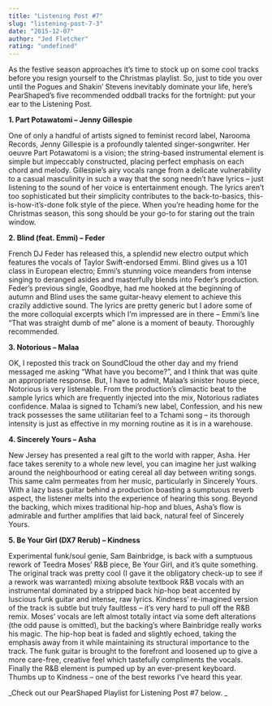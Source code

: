 ```yaml
---
title: "Listening Post #7"
slug: "listening-post-7-3"
date: "2015-12-07"
author: "Jed Fletcher"
rating: "undefined"
---
```


As the festive season approaches it’s time to stock up on some cool tracks before you resign yourself to the Christmas playlist. So, just to tide you over until the Pogues and Shakin’ Stevens inevitably dominate your life, here’s PearShaped’s five recommended oddball tracks for the fortnight: put your ear to the Listening Post.

**1\. Part Potawatomi – Jenny Gillespie**

One of only a handful of artists signed to feminist record label, Narooma Records, Jenny Gillespie is a profoundly talented singer-songwriter. Her oeuvre Part Potawatomi is a vision; the string-based instrumental element is simple but impeccably constructed, placing perfect emphasis on each chord and melody. Gillespie’s airy vocals range from a delicate vulnerability to a casual masculinity in such a way that the song needn’t have lyrics – just listening to the sound of her voice is entertainment enough. The lyrics aren’t too sophisticated but their simplicity contributes to the back-to-basics, this-is-how-it’s-done folk style of the piece. When you’re heading home for the Christmas season, this song should be your go-to for staring out the train window.

**2\. Blind (feat. Emmi) – Feder**

French DJ Feder has released this, a splendid new electro output which features the vocals of Taylor Swift-endorsed Emmi. Blind gives us a 101 class in European electro; Emmi’s stunning voice meanders from intense singing to deranged asides and masterfully blends into Feder’s production. Feder’s previous single, Goodbye, had me hooked at the beginning of autumn and Blind uses the same guitar-heavy element to achieve this crazily addictive sound. The lyrics are pretty generic but I adore some of the more colloquial excerpts which I’m impressed are in there – Emmi’s line “That was straight dumb of me” alone is a moment of beauty. Thoroughly recommended.

**3\. Notorious – Malaa**

OK, I reposted this track on SoundCloud the other day and my friend messaged me asking “What have you become?”, and I think that was quite an appropriate response. But, I have to admit, Malaa’s sinister house piece, Notorious is very listenable. From the production’s climactic beat to the sample lyrics which are frequently injected into the mix, Notorious radiates confidence. Malaa is signed to Tchami’s new label, Confession, and his new track possesses the same utilitarian feel to a Tchami song – its thorough intensity is just as effective in my morning routine as it is in a warehouse.

**4\. Sincerely Yours – Asha**

New Jersey has presented a real gift to the world with rapper, Asha. Her face takes serenity to a whole new level, you can imagine her just walking around the neighbourhood or eating cereal all day between writing songs. This same calm permeates from her music, particularly in Sincerely Yours. With a lazy bass guitar behind a production boasting a sumptuous reverb aspect, the listener melts into the experience of hearing this song. Beyond the backing, which mixes traditional hip-hop and blues, Asha’s flow is admirable and further amplifies that laid back, natural feel of Sincerely Yours.

**5\. Be Your Girl (DX7 Rerub) – Kindness**

Experimental funk/soul genie, Sam Bainbridge, is back with a sumptuous rework of Teedra Moses’ R&B piece, Be Your Girl, and it’s quite something. The original track was pretty cool (I gave it the obligatory check-up to see if a rework was warranted) mixing absolute textbook R&B vocals with an instrumental dominated by a stripped back hip-hop beat accented by luscious funk guitar and intense, raw lyrics. Kindness’ re-imagined version of the track is subtle but truly faultless – it’s very hard to pull off the R&B remix. Moses’ vocals are left almost totally intact via some deft alterations (the odd pause is omitted), but the backing’s where Bainbridge really works his magic. The hip-hop beat is faded and slightly echoed, taking the emphasis away from it while maintaining its structural importance to the track. The funk guitar is brought to the forefront and loosened up to give a more care-free, creative feel which tastefully compliments the vocals. Finally the R&B element is pumped up by an ever-present keyboard. Thumbs up to Kindness – one of the best reworks I’ve heard this year.

_Check out our PearShaped Playlist for Listening Post #7 below. _
